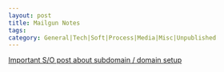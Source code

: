 ```yaml
---
layout: post
title: Mailgun Notes
tags: 
category: General|Tech|Soft|Process|Media|Misc|Unpublished
---
```


[Important S/O post about subdomain / domain setup](https://stackoverflow.com/questions/36667080/how-to-send-and-receive-emails-in-mailgun-configured-for-a-subdomain-from-the)
